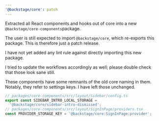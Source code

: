 ```yaml
---
'@backstage/core': patch
---
```


Extracted all React components and hooks out of core into a new `@backstage/core-components`package.

The user is still expected to import `@backstage/core`, which re-exports this package. This is therefore just a patch release.

I have not yet added any lint rule against directly importing this new package.

I tried to update the workflows accordingly as well; please double check that those look sane still.

These components have some remnants of the old core naming in them. Notably, they refer to settings keys. I have left those unchanged.

```ts
// packages/core-components/src/layout/Sidebar/config.ts
export const SIDEBAR_INTRO_LOCAL_STORAGE =
  '@backstage/core/sidebar-intro-dismissed';
// packages/core-components/src/layout/SignInPage/providers.tsx
const PROVIDER_STORAGE_KEY = '@backstage/core:SignInPage:provider';
```
